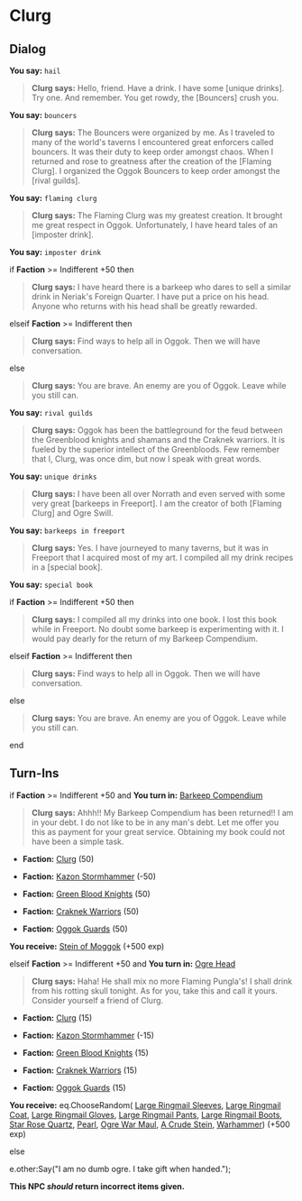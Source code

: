 # Clurg
## Dialog

**You say:** `hail`



>**Clurg says:** Hello, friend. Have a drink. I have some [unique drinks]. Try one. And remember. You get rowdy, the [Bouncers] crush you.

**You say:** `bouncers`



>**Clurg says:** The Bouncers were organized by me. As I traveled to many of the world's taverns I encountered great enforcers called bouncers. It was their duty to keep order amongst chaos. When I returned and rose to greatness after the creation of the [Flaming Clurg]. I organized the Oggok Bouncers to keep order amongst the [rival guilds].

**You say:** `flaming clurg`



>**Clurg says:** The Flaming Clurg was my greatest creation. It brought me great respect in Oggok. Unfortunately, I have heard tales of an [imposter drink].

**You say:** `imposter drink`



if **Faction** >= Indifferent +50 then 



>**Clurg says:** I have heard there is a barkeep who dares to sell a similar drink in Neriak's Foreign Quarter. I have put a price on his head. Anyone who returns with his head shall be greatly rewarded.


elseif **Faction** >= Indifferent then




>**Clurg says:** Find ways to help all in Oggok. Then we will have conversation.


else



>**Clurg says:** You are brave. An enemy are you of Oggok. Leave while you still can.








**You say:** `rival guilds`



>**Clurg says:** Oggok has been the battleground for the feud between the Greenblood knights and shamans and the Craknek warriors. It is fueled by the superior intellect of the Greenbloods. Few remember that I, Clurg, was once dim, but now I speak with great words.

**You say:** `unique drinks`



>**Clurg says:** I have been all over Norrath and even served with some very great [barkeeps in Freeport]. I am the creator of both [Flaming Clurg] and Ogre Swill.

**You say:** `barkeeps in freeport`



>**Clurg says:** Yes. I have journeyed to many taverns, but it was in Freeport that I acquired most of my art. I compiled all my drink recipes in a [special book].


**You say:** `special book`



if **Faction** >= Indifferent +50 then 




>**Clurg says:** I compiled all my drinks into one book. I lost this book while in Freeport. No doubt some barkeep is experimenting with it. I would pay dearly for the return of my Barkeep Compendium.


elseif **Faction** >= Indifferent then




>**Clurg says:** Find ways to help all in Oggok. Then we will have conversation.


else



>**Clurg says:** You are brave. An enemy are you of Oggok. Leave while you still can.








end

## Turn-Ins




if **Faction** >= Indifferent +50 and  **You turn in:** [Barkeep Compendium](/item/13379)


>**Clurg says:** Ahhh!! My Barkeep Compendium has been returned!! I am in your debt. I do not like to be in any man's debt. Let me offer you this as payment for your great service. Obtaining my book could not have been a simple task.





* __Faction:__ [Clurg](/faction/228) (50)


* __Faction:__ [Kazon Stormhammer](/faction/274) (-50)


* __Faction:__ [Green Blood Knights](/faction/261) (50)


* __Faction:__ [Craknek Warriors](/faction/232) (50)


* __Faction:__ [Oggok Guards](/faction/337) (50)


 **You receive:**  [Stein of Moggok](/item/13380) (+500 exp)

elseif **Faction** >= Indifferent +50 and  **You turn in:** [Ogre Head](/item/13378)


>**Clurg says:** Haha! He shall mix no more Flaming Pungla's! I shall drink from his rotting skull tonight. As for you, take this and call it yours. Consider yourself a friend of Clurg.





* __Faction:__ [Clurg](/faction/228) (15)


* __Faction:__ [Kazon Stormhammer](/faction/274) (-15)


* __Faction:__ [Green Blood Knights](/faction/261) (15)


* __Faction:__ [Craknek Warriors](/faction/232) (15)


* __Faction:__ [Oggok Guards](/faction/337) (15)


 **You receive:** eq.ChooseRandom( [Large Ringmail Sleeves](/item/3132), [Large Ringmail Coat](/item/3128), [Large Ringmail Gloves](/item/3134), [Large Ringmail Pants](/item/3135), [Large Ringmail Boots](/item/3136), [Star Rose Quartz](/item/10021), [Pearl](/item/10024), [Ogre War Maul](/item/6302), [A Crude Stein](/item/13355), [Warhammer](/item/6006)) (+500 exp)

else


e.other:Say("I am no dumb ogre. I take gift when handed.");



**This NPC *should* return incorrect items given.**





